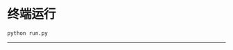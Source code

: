 # 终端运行

```shell
python run.py
```
*******************************************************************************************************************************************************************************************************************************************************************************************************************************************************************************************
